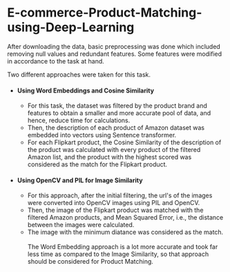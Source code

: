 # E-commerce-Product-Matching-using-Deep-Learning

After downloading the data, basic preprocessing was done which included removing null values and redundant features. Some features were modified in accordance to the task at hand. 
<br>

Two different approaches were taken for this task.
<br>
* #### Using Word Embeddings and Cosine Similarity ####
  * For this task, the dataset was filtered by the product brand and features to obtain a smaller and more accurate pool of data, and hence, reduce time for calculations.
  * Then, the description of each product of Amazon dataset was embedded into vectors using Sentence transformer. 
  * For each Flipkart product, the Cosine Similarity of the description of the product was calculated with every product of the filtered Amazon list, and the product with the highest scored was considered as the match for the Flipkart product.
* #### Using OpenCV and PIL for Image Similarity ####
  * For this approach, after the initial filtering, the url's of the images were converted into OpenCV images using PIL and OpenCV.
  * Then, the image of the Flipkart product was matched with the filtered Amazon products, and Mean Squared Error, i.e., the distance between the images were calculated.
  * The image with the minimum diatance was considered as the match.
<br> <br>
The Word Embedding approach is a lot more accurate and took far less time as compared to the Image Similarity, so that approach should be considered for Product Matching.
